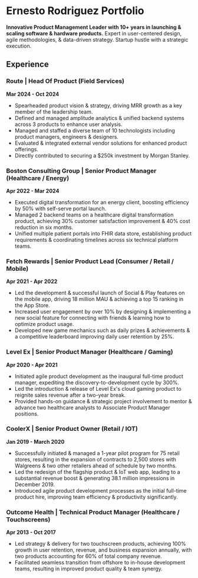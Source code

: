 # Ernesto Rodriguez Portfolio

**Innovative Product Management Leader with 10+ years in launching & scaling software & hardware products.**
Expert in user-centered design, agile methodologies, & data-driven strategy.
Startup hustle with a strategic execution.

## Experience

### Route | Head Of Product (Field Services)
**Mar 2024 - Oct 2024**
- Spearheaded product vision & strategy, driving MRR growth as a key member of the leadership team.
- Defined and managed amplitude analytics & unified backend systems across 3 products to enhance user analysis.
- Managed and staffed a diverse team of 10 technologists including product managers, engineers & designers.
- Evaluated & integrated external vendor solutions for enhanced product offerings.
- Directly contributed to securing a $250k investment by Morgan Stanley.

### Boston Consulting Group | Senior Product Manager (Healthcare / Energy)
**Apr 2022 - Mar 2024**
- Executed digital transformation for an energy client, boosting efficiency by 50% with self-serve portal launch.
- Managed 2 backend teams on a healthcare digital transformation product, achieving 30% customer satisfaction improvement & 40% cost reduction in six months.
- Unified multiple patient portals into FHIR data store, establishing product requirements & coordinating timelines across six technical platform teams.

### Fetch Rewards | Senior Product Lead (Consumer / Retail / Mobile)
**Apr 2021 - Apr 2022**
- Led the development & successful launch of Social & Play features on the mobile app, driving 18 million MAU & achieving a top 15 ranking in the App Store.
- Increased user engagement by over 10% by designing & implementing a new social feature for connecting with friends & learning how to optimize product usage.
- Developed new game mechanics such as daily prizes & achievements & a competitive leaderboard improving daily user retention by 25%.

### Level Ex | Senior Product Manager (Healthcare / Gaming)
**Apr 2020 - Apr 2021**
- Initiated agile product development as the inaugural full-time product manager, expediting the discovery-to-development cycle by 300%.
- Led the introduction & release of Level Ex's cloud gaming product to reignite sales revenue after a two-year break.
- Provided hands-on guidance & strategic project involvement to mentor & advance two healthcare analysts to Associate Product Manager positions.

### CoolerX | Senior Product Owner (Retail / IOT)
**Jan 2019 - March 2020**
- Successfully initiated & managed a 1-year pilot program for 75 retail stores, resulting in the expansion of contracts to 2,500 stores with Walgreens & two other retailers ahead of schedule by two months.
- Led the redesign of the flagship product & IoT web app, leading to a substantial revenue boost & generating 38.1 million impressions in December 2019.
- Introduced agile product development processes as the initial full-time product hire, improving team efficiency & productivity significantly.

### Outcome Health | Technical Product Manager (Healthcare / Touchscreens)
**Apr 2013 - Oct 2017**
- Led strategy & delivery for two touchscreen products, achieving 100% growth in user retention, revenue, and business expansion annually, with two products accounting for 60% of total company revenue.
- Facilitated seamless transition from offshore to in-house development teams, resulting in improved product quality & team synergy.
